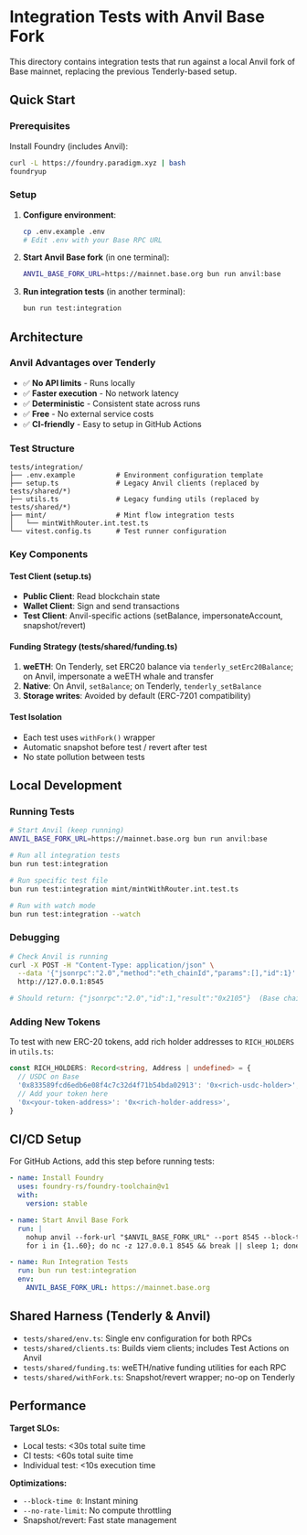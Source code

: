 # Integration Tests with Anvil Base Fork

This directory contains integration tests that run against a local Anvil fork of Base mainnet, replacing the previous Tenderly-based setup.

## Quick Start

### Prerequisites

Install Foundry (includes Anvil):
```bash
curl -L https://foundry.paradigm.xyz | bash
foundryup
```

### Setup

1. **Configure environment**:
   ```bash
   cp .env.example .env
   # Edit .env with your Base RPC URL
   ```

2. **Start Anvil Base fork** (in one terminal):
   ```bash
   ANVIL_BASE_FORK_URL=https://mainnet.base.org bun run anvil:base
   ```

3. **Run integration tests** (in another terminal):
   ```bash
   bun run test:integration
   ```

## Architecture

### Anvil Advantages over Tenderly

- ✅ **No API limits** - Runs locally
- ✅ **Faster execution** - No network latency
- ✅ **Deterministic** - Consistent state across runs  
- ✅ **Free** - No external service costs
- ✅ **CI-friendly** - Easy to setup in GitHub Actions

### Test Structure

```
tests/integration/
├── .env.example          # Environment configuration template
├── setup.ts              # Legacy Anvil clients (replaced by tests/shared/*)
├── utils.ts              # Legacy funding utils (replaced by tests/shared/*)
├── mint/                 # Mint flow integration tests
│   └── mintWithRouter.int.test.ts
└── vitest.config.ts      # Test runner configuration
```

### Key Components

#### Test Client (setup.ts)
- **Public Client**: Read blockchain state
- **Wallet Client**: Sign and send transactions  
- **Test Client**: Anvil-specific actions (setBalance, impersonateAccount, snapshot/revert)

#### Funding Strategy (tests/shared/funding.ts)
1. **weETH**: On Tenderly, set ERC20 balance via `tenderly_setErc20Balance`; on Anvil, impersonate a weETH whale and transfer
2. **Native**: On Anvil, `setBalance`; on Tenderly, `tenderly_setBalance`
3. **Storage writes**: Avoided by default (ERC-7201 compatibility)

#### Test Isolation
- Each test uses `withFork()` wrapper
- Automatic snapshot before test / revert after test
- No state pollution between tests

## Local Development

### Running Tests

```bash
# Start Anvil (keep running)
ANVIL_BASE_FORK_URL=https://mainnet.base.org bun run anvil:base

# Run all integration tests
bun run test:integration

# Run specific test file
bun run test:integration mint/mintWithRouter.int.test.ts

# Run with watch mode
bun run test:integration --watch
```

### Debugging

```bash
# Check Anvil is running
curl -X POST -H "Content-Type: application/json" \
  --data '{"jsonrpc":"2.0","method":"eth_chainId","params":[],"id":1}' \
  http://127.0.0.1:8545

# Should return: {"jsonrpc":"2.0","id":1,"result":"0x2105"}  (Base chain ID)
```

### Adding New Tokens

To test with new ERC-20 tokens, add rich holder addresses to `RICH_HOLDERS` in `utils.ts`:

```typescript
const RICH_HOLDERS: Record<string, Address | undefined> = {
  // USDC on Base
  '0x833589fcd6edb6e08f4c7c32d4f71b54bda02913': '0x<rich-usdc-holder>',
  // Add your token here
  '0x<your-token-address>': '0x<rich-holder-address>',
}
```

## CI/CD Setup

For GitHub Actions, add this step before running tests:

```yaml
- name: Install Foundry
  uses: foundry-rs/foundry-toolchain@v1
  with:
    version: stable

- name: Start Anvil Base Fork
  run: |
    nohup anvil --fork-url "$ANVIL_BASE_FORK_URL" --port 8545 --block-time 0 --no-rate-limit > anvil.log 2>&1 &
    for i in {1..60}; do nc -z 127.0.0.1 8545 && break || sleep 1; done

- name: Run Integration Tests  
  run: bun run test:integration
  env:
    ANVIL_BASE_FORK_URL: https://mainnet.base.org
```

## Shared Harness (Tenderly & Anvil)

- `tests/shared/env.ts`: Single env configuration for both RPCs
- `tests/shared/clients.ts`: Builds viem clients; includes Test Actions on Anvil
- `tests/shared/funding.ts`: weETH/native funding utilities for each RPC
- `tests/shared/withFork.ts`: Snapshot/revert wrapper; no-op on Tenderly

## Performance

**Target SLOs:**
- Local tests: <30s total suite time
- CI tests: <60s total suite time  
- Individual test: <10s execution time

**Optimizations:**
- `--block-time 0`: Instant mining
- `--no-rate-limit`: No compute throttling
- Snapshot/revert: Fast state management
